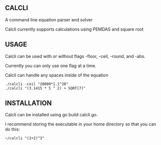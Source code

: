 ## CALCLI

A command line equation parser and solver

Calcli currently supports calculations using PEMDAS and square root

## USAGE

Calcli can be used with or without flags -floor, -ceil, -round, and -abs.

Currently you can only use one flag at a time.

Calcli can handle any spaces inside of the equation

```
./calcli -ceil "20000*1.1^20"
./calcli "(3.1415 * 5 ^ 2) + SQRT[7]"
```

## INSTALLATION

Calcli can be installed using go build calcli.go.

I recommend storing the executable in your home directory so that you can do this:

```
~/calcli "(2+2)^3"
```

